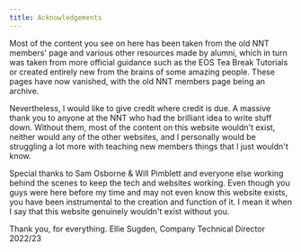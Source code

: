 ```yaml
---
title: Acknowledgements
---
```


Most of the content you see on here has been taken from the old NNT members' page and various other resources made by alumni, which in turn was taken from more official guidance such as the EOS Tea Break Tutorials or created entirely new from the brains of some amazing people. These pages have now vanished, with the old NNT members page being an archive.

Nevertheless, I would like to give credit where credit is due. A massive thank you to anyone at the NNT who had the brilliant idea to write stuff down. Without them, most of the content on this website wouldn't exist, neither would any of the other websites, and I personally would be struggling a lot more with teaching new members things that I just wouldn't know.

Special thanks to Sam Osborne & Will Pimblett and everyone else working behind the scenes to keep the tech and websites working. Even though you guys were here before my time and may not even know this website exists, you have been instrumental to the creation and function of it. I mean it when I say that this website genuinely wouldn't exist without you.

Thank you, for everything.
Ellie Sugden, Company Technical Director 2022/23 